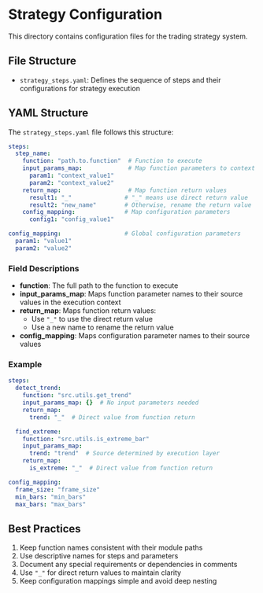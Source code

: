 # Strategy Configuration

This directory contains configuration files for the trading strategy system.

## File Structure

- `strategy_steps.yaml`: Defines the sequence of steps and their configurations for strategy execution

## YAML Structure

The `strategy_steps.yaml` file follows this structure:

```yaml
steps:
  step_name:
    function: "path.to.function"  # Function to execute
    input_params_map:             # Map function parameters to context values
      param1: "context_value1"
      param2: "context_value2"
    return_map:                   # Map function return values
      result1: "_"               # "_" means use direct return value
      result2: "new_name"        # Otherwise, rename the return value
    config_mapping:              # Map configuration parameters
      config1: "config_value1"

config_mapping:                  # Global configuration parameters
  param1: "value1"
  param2: "value2"
```

### Field Descriptions

- **function**: The full path to the function to execute
- **input_params_map**: Maps function parameter names to their source values in the execution context
- **return_map**: Maps function return values:
  - Use `"_"` to use the direct return value
  - Use a new name to rename the return value
- **config_mapping**: Maps configuration parameter names to their source values

### Example

```yaml
steps:
  detect_trend:
    function: "src.utils.get_trend"
    input_params_map: {}  # No input parameters needed
    return_map:
      trend: "_"  # Direct value from function return

  find_extreme:
    function: "src.utils.is_extreme_bar"
    input_params_map:
      trend: "trend"  # Source determined by execution layer
    return_map:
      is_extreme: "_"  # Direct value from function return

config_mapping:
  frame_size: "frame_size"
  min_bars: "min_bars"
  max_bars: "max_bars"
```

## Best Practices

1. Keep function names consistent with their module paths
2. Use descriptive names for steps and parameters
3. Document any special requirements or dependencies in comments
4. Use `"_"` for direct return values to maintain clarity
5. Keep configuration mappings simple and avoid deep nesting 